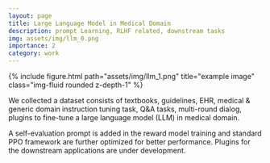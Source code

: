 ```yaml
---
layout: page
title: Large Language Model in Medical Domain
description: prompt Learning, RLHF related, downstream tasks
img: assets/img/llm_0.png
importance: 2
category: work
---
```


<div class="row">
    <div class="col-sm mt-3 mt-md-0">
        {% include figure.html path="assets/img/llm_1.png" title="example image" class="img-fluid rounded z-depth-1" %}
    </div>
</div>
<!-- <div class="caption">
    This image can also have a caption. It's like magic.
</div> -->

We collected a dataset consists of textbooks, guidelines, EHR, medical & generic domain instruction tuning task, Q&A tasks, multi-round dialog, plugins to fine-tune a large language model (LLM) in medical domain.

A self-evaluation prompt is added in the reward model training and standard PPO framework are further optimized for better performance. Plugins for the downstream applications are under development.
